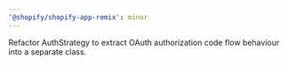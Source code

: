 ```yaml
---
'@shopify/shopify-app-remix': minor
---
```


Refactor AuthStrategy to extract OAuth authorization code flow behaviour into a separate class.
